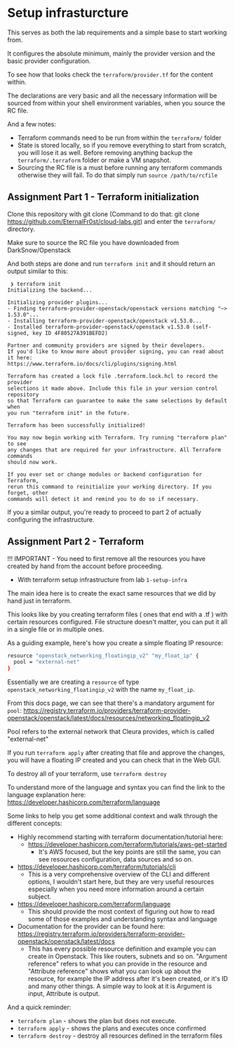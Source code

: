 # Setup infrasturcture

This serves as both the lab requirements and a simple base to start working from.

It configures the absolute minimum, mainly the provider version and the basic provider configuration.

To see how that looks check the `terraform/provider.tf` for the content within.

The declarations are very basic and all the necessary information will be sourced from within your shell environment variables, when you source the RC file.

And a few notes:
 - Terraform commands need to be run from within the `terraform/` folder
 - State is stored locally, so if you remove everything to start from scratch, you will lose it as well. Before removing anything backup the `terraform/.terraform` folder or make a VM snapshot.
 - Sourcing the RC file is a must before running any terraform commands otherwise they will fail. To do that simply run `source /path/to/rcfile`

## Assignment Part 1 - Terraform initialization

Clone this repository with git clone (Command to do that: git clone https://github.com/EternalFr0st/cloud-labs.git) and enter the `terraform/` directory.

Make sure to source the RC file you have downloaded from DarkSnow/Openstack

And both steps are done and run `terraform init` and it should return an output similar to this:

```
 ❯ terraform init                                                              
Initializing the backend...

Initializing provider plugins...
- Finding terraform-provider-openstack/openstack versions matching "~> 1.53.0"...
- Installing terraform-provider-openstack/openstack v1.53.0...
- Installed terraform-provider-openstack/openstack v1.53.0 (self-signed, key ID 4F80527A391BEFD2)

Partner and community providers are signed by their developers.
If you'd like to know more about provider signing, you can read about it here:
https://www.terraform.io/docs/cli/plugins/signing.html

Terraform has created a lock file .terraform.lock.hcl to record the provider
selections it made above. Include this file in your version control repository
so that Terraform can guarantee to make the same selections by default when
you run "terraform init" in the future.

Terraform has been successfully initialized!

You may now begin working with Terraform. Try running "terraform plan" to see
any changes that are required for your infrastructure. All Terraform commands
should now work.

If you ever set or change modules or backend configuration for Terraform,
rerun this command to reinitialize your working directory. If you forget, other
commands will detect it and remind you to do so if necessary.
```

If you a similar output, you're ready to proceed to part 2 of actually configuring the infrastructure.

## Assignment Part 2 - Terraform

!!! IMPORTANT - You need to first remove all the resources you have created by hand from the account before proceeding.

- With terraform setup infrastructure from lab `1-setup-infra`

The main idea here is to create the exact same resources that we did by hand just in terraform.

This looks like by you creating terraform files ( ones that end with a .tf ) with certain resources configured.
File structure doesn't matter, you can put it all in a single file or in multiple ones.

As a guiding example, here's how you create a simple floating IP resource:
```bash
resource "openstack_networking_floatingip_v2" "my_float_ip" {
  pool = "external-net"
}
```

Essentially we are creating a `resource` of type `openstack_networking_floatingip_v2` with the name `my_float_ip`.

From this docs page, we can see that there's a mandatory argument for `pool`: https://registry.terraform.io/providers/terraform-provider-openstack/openstack/latest/docs/resources/networking_floatingip_v2

Pool refers to the external network that Cleura provides, which is called "external-net"

If you run `terraform apply` after creating that file and approve the changes, you will have a floating IP created and you can check that in the Web GUI.

To destroy all of your terraform, use `terraform destroy`

To understand more of the language and syntax you can find the link to the language explanation here: https://developer.hashicorp.com/terraform/language

Some links to help you get some additional context and walk through the different concepts:

- Highly recommend starting with terraform documentation/tutorial here: 
  - https://developer.hashicorp.com/terraform/tutorials/aws-get-started
    - It's AWS focused, but the key points are still the same, you can see resources configuration, data sources and so on.
- https://developer.hashicorp.com/terraform/tutorials/cli
  - This is a very comprehensive overview of the CLI and different options, I wouldn't start here, but they are very useful resources especially when you need more information around a certain subject.
- https://developer.hashicorp.com/terraform/language
  - This should provide the most context of figuring out how to read some of those examples and understanding syntax and language
- Documentation for the provider can be found here: https://registry.terraform.io/providers/terraform-provider-openstack/openstack/latest/docs
  - This has every possible resource definition and example you can create in Openstack. This like routers, subnets and so on. "Argument reference" refers to what you can provide in the resource and "Attribute reference" shows what you can look up about the resource, for example the IP address after it's been created, or it's ID and many other things. A simple way to look at it is Argument is input, Attribute is output.

And a quick reminder:
- `terraform plan` - shows the plan but does not execute.
- `terraform apply` - shows the plans and executes once confirmed
- `terraform destroy` - destroy all resources defined in the terraform files
